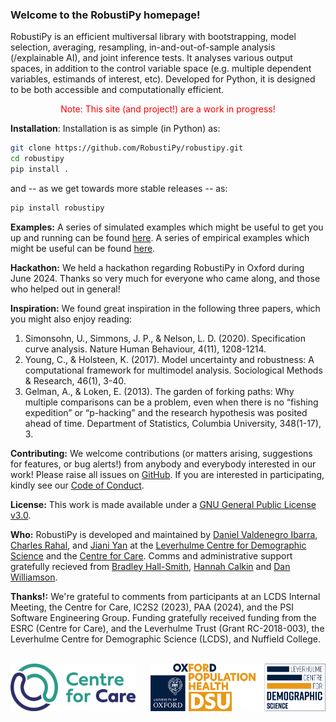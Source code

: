### Welcome to the **RobustiPy** homepage!

RobustiPy is an efficient multiversal library with bootstrapping, model selection, averaging, resampling, in-and-out-of-sample analysis (/explainable AI), and joint inference tests. It analyses various output spaces, in addition to the control variable space (e.g. multiple dependent variables, estimands of interest, etc). Developed for Python, it is designed to be both accessible and computationally efficient.

<center> <span style="color:red;">Note: This site (and project!) are a work in progress!</span> </center>

**Installation**: Installation is as simple (in Python) as:

```bash
git clone https://github.com/RobustiPy/robustipy.git
cd robustipy
pip install .
```

and -- as we get towards more stable releases -- as:

```bash
pip install robustipy
```

**Examples:** A series of simulated examples which might be useful to get you up and running can be found [here](https://github.com/RobustiPy/robustipy/tree/main/simulated_examples). A series of empirical examples which might be useful can be found [here](https://github.com/RobustiPy/robustipy/tree/main/empirical_examples).

**Hackathon:** We held a hackathon regarding RobustiPy in Oxford during June 2024. Thanks so very much for everyone who came along, and those who helped out in general!

**Inspiration:** We found great inspiration in the following three papers, which you might also enjoy reading:

1. Simonsohn, U., Simmons, J. P., & Nelson, L. D. (2020). Specification curve analysis. Nature Human Behaviour, 4(11), 1208-1214.
2. Young, C., & Holsteen, K. (2017). Model uncertainty and robustness: A computational framework for multimodel analysis. Sociological Methods & Research, 46(1), 3-40.
3. Gelman, A., & Loken, E. (2013). The garden of forking paths: Why multiple comparisons can be a problem, even when there is no “fishing expedition” or “p-hacking” and the research hypothesis was posited ahead of time. Department of Statistics, Columbia University, 348(1-17), 3.

**Contributing:** We welcome contributions (or matters arising, suggestions for features, or bug alerts!) from anybody and everybody interested in our work! Please raise all issues on [GitHub](https://github.com/RobustiPy/robustipy/tree/main). If you are interested in participating, kindly see our [Code of Conduct](https://github.com/RobustiPy/robustipy/blob/main/CODE-OF-CONDUCT.md).

**License:** This work is made available under a [GNU General Public License v3.0](https://www.gnu.org/licenses/gpl-3.0.en.html).

**Who:** RobustiPy is developed and maintained by [Daniel Valdenegro Ibarra](https://github.com/dhvalden), [Charles Rahal](https://github.com/crahal), and [Jiani Yan](https://github.com/vallerrr) at the [Leverhulme Centre for Demographic Science](https://www.demography.ox.ac.uk/) and the [Centre for Care](https://centreforcare.ac.uk/). Comms and administrative support gratefully recieved from [Bradley Hall-Smith](https://www.demography.ox.ac.uk/people/bradley-hall-smith), [Hannah Calkin](https://www.ndph.ox.ac.uk/team/hannah-calkin) and [Dan Williamson](https://centreforcare.ac.uk/team/dan-williamson/).

**Thanks!:** We're grateful to comments from participants at an LCDS Internal Meeting, the Centre for Care, IC2S2 (2023), PAA (2024), and the PSI Software Engineering Group. Funding gratefully received funding from the ESRC (Centre for Care), and the Leverhulme Trust (Grant RC-2018-003), the Leverhulme Centre for Demographic Science (LCDS), and Nuffield College.
<br>
<br>


<div style="display: flex; justify-content: space-between;">
    <img src="assets/cfc_logo.png" alt="CfC" style="width: 200px; height: auto; margin-right: 20px;">
    <img src="assets/lcds_logo.png" alt="LCDS" style="width: 280px; height: auto;">
</div>
